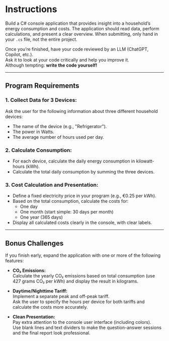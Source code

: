 # Instructions

Build a C# console application that provides insight into a household’s energy 
consumption and costs. The application should read data, perform calculations, 
and present a clear overview. When submitting, only hand in your `.cs` file, 
not the entire project.

Once you’re finished, have your code reviewed by an LLM (ChatGPT, Copilot, etc.).  
Ask it to look at your code critically and help you improve it.  
Although tempting: **write the code yourself!**

---

## Program Requirements

### 1. Collect Data for 3 Devices:
Ask the user for the following information about three different household devices:
- The name of the device (e.g., "Refrigerator").  
- The power in Watts.  
- The average number of hours used per day.  

### 2. Calculate Consumption:
- For each device, calculate the daily energy consumption in kilowatt-hours (kWh).  
- Calculate the total daily consumption by summing the three devices.  

### 3. Cost Calculation and Presentation:
- Define a fixed electricity price in your program (e.g., €0.25 per kWh).  
- Based on the total consumption, calculate the costs for:  
  - One day  
  - One month (start simple: 30 days per month)  
  - One year (365 days)  
- Display all calculated costs clearly in the console, with clear labels.  

---

## Bonus Challenges

If you finish early, expand the application with one or more of the following features:

- **CO₂ Emissions:**  
  Calculate the yearly CO₂ emissions based on total consumption (use 427 grams 
  CO₂ per kWh) and display the result in kilograms.  

- **Daytime/Nighttime Tariff:**  
  Implement a separate peak and off-peak tariff.  
  Ask the user to specify the hours per device for both tariffs and calculate the 
  costs more accurately.  

- **Clean Presentation:**  
  Pay extra attention to the console user interface (including colors).  
  Use blank lines and text dividers to make the question-answer sessions and the 
  final report look professional.
